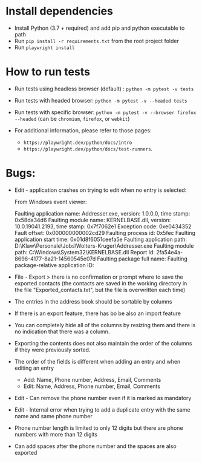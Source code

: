 # Install dependencies
- Install Python (3.7 + required) and add pip and python executable to path
- Run `pip install -r requirements.txt` from the root project folder
- Run `playwright install`

# How to run tests
- Run tests using headless browser (default) : `python -m pytest -v tests`
- Run tests with headed browser: `python -m pytest -v --headed tests`
- Run tests with specific browser: `python -m pytest -v --browser firefox --headed`
 (can be `chromium`, `firefox`, or `webkit`)

- For additional information, please refer to those pages:
  - `https://playwright.dev/python/docs/intro`
  - `https://playwright.dev/python/docs/test-runners`.

# Bugs:
- Edit - application crashes on trying to edit when no entry is selected:

  From Windows event viewer:

  Faulting application name: Addresser.exe, version: 1.0.0.0, time stamp: 0x58da34d6
  Faulting module name: KERNELBASE.dll, version: 10.0.19041.2193, time stamp: 0x7f7062e1
  Exception code: 0xe0434352
  Fault offset: 0x000000000002cd29
  Faulting process id: 0x5fec
  Faulting application start time: 0x01d8f6051ceefa5e
  Faulting application path: D:\Klaw\Personale\Jobs\Wolters-Kruger\Addresser.exe
  Faulting module path: C:\Windows\System32\KERNELBASE.dll
  Report Id: 2fa54e4a-8696-4177-8a21-14560545e07d
  Faulting package full name: 
  Faulting package-relative application ID: 

- File - Export > there is no confirmation or prompt where to save the exported contacts (the contacts are saved in the working directory in the file "Exported_contacts.txt", but the file is overwritten each time)

- The entries in the address book should be sortable by columns

- If there is an export feature, there has bo be also an import feature

- You can completely hide all of the columns by resizing them and there is no indication that there was a column.

- Exporting the contents does not also maintain the order of the columns if they were previously sorted.

- The order of the fields is different when adding an entry and when editing an entry
  - Add: Name, Phone number, Address, Email, Comments
  - Edit: Name, Address, Phone number, Email, Comments

- Edit - Can remove the phone number even if it is marked as mandatory

- Edit - Internal error when trying to add a duplicate entry with the same name and same phone number

- Phone number length is limited to only 12 digits but there are phone numbers with more than 12 digits

- Can add spaces after the phone number and the spaces are also exported
